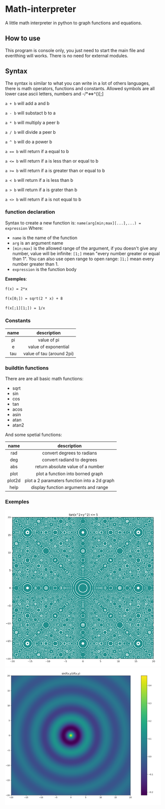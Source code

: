 # Math-interpreter
A little math interpreter in python to graph functions and equations.

## How to use
This program is console only, you just need to start the main file and everithing will works. There is no need for external modules.

## Syntax
The syntax is similar to what you can write in a lot of others languages, there is math operators, functions and constants.
Allowed symbols are all lower case ascii letters, numbers and -/*<=>^()[;]

`a + b` will add a and b

`a - b` will substact b to a

`a * b` will multiply a peer b

`a / b` will divide a peer b

`a ^ b` will do a power b

`a == b` will return if a equal to b

`a <= b` will return if a is less than or equal to b

`a >= b` will return if a is greater than or equal to b

`a < b` will return if a is less than b

`a > b` will return if a is grater than b

`a <> b` will return if a is not equal to b

### function declaration
Syntax to create a new function is:
`name(arg[min;max][...],...) = expression`
Where:
- `name` is the name of the function
- `arg` is an argument name
- `[min;max]` is the allowed range of the argument, if you doesn't give any number, value will be infinite: `[1;]` mean "every number greater or equal than 1". You can also use open range to open range: `]1;]` mean every number greater than 1.
- `expression` is the function body

**Exemples**:

`f(x) = 2*x`

`f(x[0;]) = sqrt(2 * x) + 8`

`f(x[;1][1;]) = 1/x`

### Constants
|name|description|
|:--:|:---------:|
|pi|value of pi|
|e|value of exponential|
|tau|value of tau (around 2pi)|

### buildtin functions
There are are all basic math functions:
- sqrt
- sin
- cos
- tan
- acos
- asin
- atan
- atan2

And some spetial functions:

|name|description|
|:--:|:---------:|
|rad| convert degrees to radians|
|deg| convert radiand to degrees|
|abs| return absolute value of a number|
|plot| plot a function into borned graph|
|plot2d| plot a 2 paramaters function into a 2d graph|
|help| display function arguments and range |

### Exemples
![graph of tan(x^2+y^2) <= 5](https://github.com/Robotechnic/math-interpreter/raw/master/images/tan(x%5E2%2By%5E2)%3C%3D5.png)
![graph of sin(R)/R](https://github.com/Robotechnic/math-interpreter/raw/master/images/sin(R)%7CR.png)
